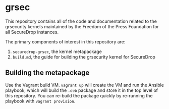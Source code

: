 # grsec

This repository contains all of the code and documentation related to the grsecurity kernels maintained by the Freedom of the Press Foundation for all SecureDrop instances.

The primary components of interest in this repository are:

1. `securedrop-grsec`, the kernel metapackage
2. `build.md`, the guide for building the grsecurity kernel for SecureDrop

## Building the metapackage

Use the Vagrant build VM. `vagrant up` will create the VM and run the Ansible playbook, which will build the `.deb` package and store it in the top level of this repository. You can re-build the package quickly by re-running the playbook with `vagrant provision`.
